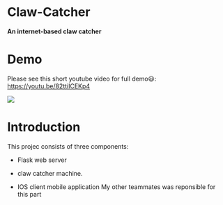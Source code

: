 # Claw-Catcher
**An internet-based claw catcher**

# Demo 
Please see this short youtube video for full demo:smiley:: https://youtu.be/82ttiICEKp4

![](https://media.giphy.com/media/SA0inaarjdT7qaCiDO/giphy.gif)

# Introduction
This projec consists of three components:

* Flask web server

* claw catcher machine.

* IOS client mobile application
My other teammates was reponsible for this part

